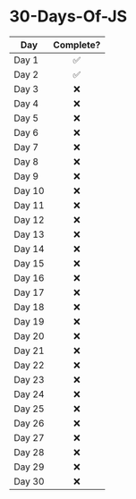 # 30-Days-Of-JS
| Day         | Complete? |
| ----------- | :---: |
| Day 1       |✅        |
| Day 2       |✅        |
| Day 3       |❌        |
| Day 4       |❌        |
| Day 5       |❌        |
| Day 6       |❌        |
| Day 7       |❌        |
| Day 8       |❌        |
| Day 9       |❌        |
| Day 10      |❌        |
| Day 11      |❌        |
| Day 12      |❌        |
| Day 13      |❌        |
| Day 14      |❌        |
| Day 15      |❌        |
| Day 16      |❌        |
| Day 17      |❌        |
| Day 18      |❌        |
| Day 19      |❌        |
| Day 20      |❌        |
| Day 21      |❌        |
| Day 22      |❌        |
| Day 23      |❌        |
| Day 24      |❌        |
| Day 25      |❌        |
| Day 26      |❌        |
| Day 27      |❌        |
| Day 28      |❌        |
| Day 29      |❌        |
| Day 30      |❌        |